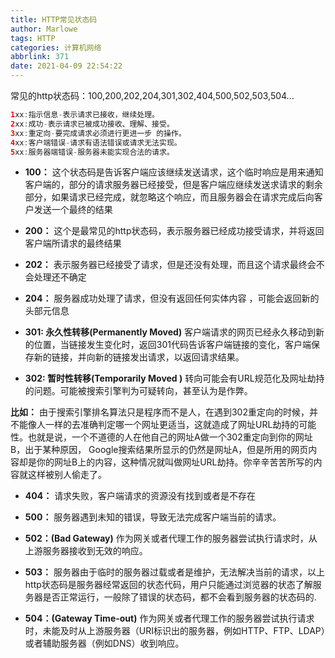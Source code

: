 ```yaml
---
title: HTTP常见状态码
author: Marlowe
tags: HTTP
categories: 计算机网络
abbrlink: 371
date: 2021-04-09 22:54:22
---
```

常见的http状态码：100,200,202,204,301,302,404,500,502,503,504...
<!--more-->

```java
1xx:指示信息-表示请求已接收，继续处理。
2xx:成功-表示请求已被成功接收、理解、接受。
3xx:重定向-要完成请求必须进行更进一步 的操作。
4xx:客户端错误-请求有语法错误或请求无法实现。
5xx:服务器端错误-服务器未能实现合法的请求。
```

* **100：** 这个状态码是告诉客户端应该继续发送请求，这个临时响应是用来通知客户端的，部分的请求服务器已经接受，但是客户端应继续发送求请求的剩余部分，如果请求已经完成，就忽略这个响应，而且服务器会在请求完成后向客户发送一个最终的结果

* **200：** 这个是最常见的http状态码，表示服务器已经成功接受请求，并将返回客户端所请求的最终结果

* **202：** 表示服务器已经接受了请求，但是还没有处理，而且这个请求最终会不会处理还不确定

* **204：** 服务器成功处理了请求，但没有返回任何实体内容 ，可能会返回新的头部元信息

* **301: 永久性转移(Permanently Moved)** 客户端请求的网页已经永久移动到新的位置，当链接发生变化时，返回301代码告诉客户端链接的变化，客户端保存新的链接，并向新的链接发出请求，以返回请求结果。

* **302: 暂时性转移(Temporarily Moved )**  转向可能会有URL规范化及网址劫持的问题。可能被搜索引擎判为可疑转向，甚至认为是作弊。

**比如：** 由于搜索引擎排名算法只是程序而不是人，在遇到302重定向的时候，并不能像人一样的去准确判定哪一个网址更适当，这就造成了网址URL劫持的可能性。也就是说，一个不道德的人在他自己的网址A做一个302重定向到你的网址B，出于某种原因， Google搜索结果所显示的仍然是网址A，但是所用的网页内容却是你的网址B上的内容，这种情况就叫做网址URL劫持。你辛辛苦苦所写的内容就这样被别人偷走了。

* **404：** 请求失败，客户端请求的资源没有找到或者是不存在

* **500：** 服务器遇到未知的错误，导致无法完成客户端当前的请求。

* **502：(Bad Gateway)** 作为网关或者代理工作的服务器尝试执行请求时，从上游服务器接收到无效的响应。 

* **503：** 服务器由于临时的服务器过载或者是维护，无法解决当前的请求，以上http状态码是服务器经常返回的状态代码，用户只能通过浏览器的状态了解服务器是否正常运行，一般除了错误的状态码，都不会看到服务器的状态码的.

* **504：(Gateway Time-out)** 作为网关或者代理工作的服务器尝试执行请求时，未能及时从上游服务器（URI标识出的服务器，例如HTTP、FTP、LDAP）或者辅助服务器（例如DNS）收到响应。


